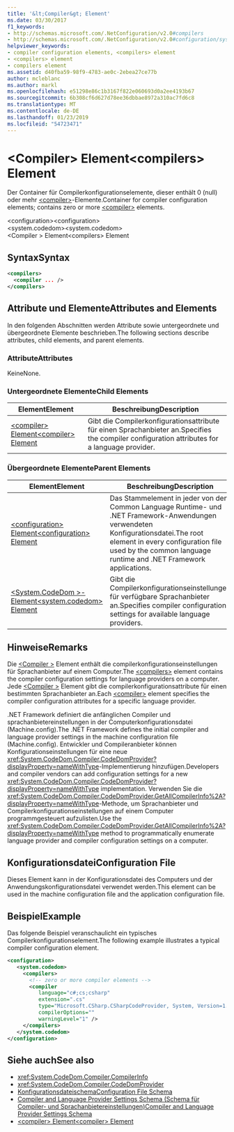 ```yaml
---
title: '&lt;Compiler&gt; Element'
ms.date: 03/30/2017
f1_keywords:
- http://schemas.microsoft.com/.NetConfiguration/v2.0#compilers
- http://schemas.microsoft.com/.NetConfiguration/v2.0#configuration/system.codedom/compilers
helpviewer_keywords:
- compiler configuration elements, <compilers> element
- <compilers> element
- compilers element
ms.assetid: d40fba59-98f9-4783-ae0c-2ebea27ce77b
author: mcleblanc
ms.author: markl
ms.openlocfilehash: e51298e86c1b3167f822e060693d0a2ee4193b67
ms.sourcegitcommit: 6b308cf6d627d78ee36dbbae8972a310ac7fd6c8
ms.translationtype: MT
ms.contentlocale: de-DE
ms.lasthandoff: 01/23/2019
ms.locfileid: "54723471"
---
```

# <a name="ltcompilersgt-element"></a><span data-ttu-id="725a1-102">&lt;Compiler&gt; Element</span><span class="sxs-lookup"><span data-stu-id="725a1-102">&lt;compilers&gt; Element</span></span>
<span data-ttu-id="725a1-103">Der Container für Compilerkonfigurationselemente, dieser enthält 0 (null) oder mehr [\<compiler>](../../../../../docs/framework/configure-apps/file-schema/compiler/compiler-element.md)-Elemente.</span><span class="sxs-lookup"><span data-stu-id="725a1-103">Container for compiler configuration elements; contains zero or more [\<compiler>](../../../../../docs/framework/configure-apps/file-schema/compiler/compiler-element.md) elements.</span></span>  
  
 <span data-ttu-id="725a1-104">\<configuration></span><span class="sxs-lookup"><span data-stu-id="725a1-104">\<configuration></span></span>  
<span data-ttu-id="725a1-105">\<system.codedom></span><span class="sxs-lookup"><span data-stu-id="725a1-105">\<system.codedom></span></span>  
<span data-ttu-id="725a1-106">\<Compiler > Element</span><span class="sxs-lookup"><span data-stu-id="725a1-106">\<compilers> Element</span></span>  
  
## <a name="syntax"></a><span data-ttu-id="725a1-107">Syntax</span><span class="sxs-lookup"><span data-stu-id="725a1-107">Syntax</span></span>  
  
```xml  
<compilers>  
  <compiler ... />  
</compilers>  
```  
  
## <a name="attributes-and-elements"></a><span data-ttu-id="725a1-108">Attribute und Elemente</span><span class="sxs-lookup"><span data-stu-id="725a1-108">Attributes and Elements</span></span>  
 <span data-ttu-id="725a1-109">In den folgenden Abschnitten werden Attribute sowie untergeordnete und übergeordnete Elemente beschrieben.</span><span class="sxs-lookup"><span data-stu-id="725a1-109">The following sections describe attributes, child elements, and parent elements.</span></span>  
  
### <a name="attributes"></a><span data-ttu-id="725a1-110">Attribute</span><span class="sxs-lookup"><span data-stu-id="725a1-110">Attributes</span></span>  
 <span data-ttu-id="725a1-111">Keine</span><span class="sxs-lookup"><span data-stu-id="725a1-111">None.</span></span>  
  
### <a name="child-elements"></a><span data-ttu-id="725a1-112">Untergeordnete Elemente</span><span class="sxs-lookup"><span data-stu-id="725a1-112">Child Elements</span></span>  
  
|<span data-ttu-id="725a1-113">Element</span><span class="sxs-lookup"><span data-stu-id="725a1-113">Element</span></span>|<span data-ttu-id="725a1-114">Beschreibung</span><span class="sxs-lookup"><span data-stu-id="725a1-114">Description</span></span>|  
|-------------|-----------------|  
|[<span data-ttu-id="725a1-115">\<compiler> Element</span><span class="sxs-lookup"><span data-stu-id="725a1-115">\<compiler> Element</span></span>](../../../../../docs/framework/configure-apps/file-schema/compiler/compiler-element.md)|<span data-ttu-id="725a1-116">Gibt die Compilerkonfigurationsattribute für einen Sprachanbieter an.</span><span class="sxs-lookup"><span data-stu-id="725a1-116">Specifies the compiler configuration attributes for a language provider.</span></span>|  
  
### <a name="parent-elements"></a><span data-ttu-id="725a1-117">Übergeordnete Elemente</span><span class="sxs-lookup"><span data-stu-id="725a1-117">Parent Elements</span></span>  
  
|<span data-ttu-id="725a1-118">Element</span><span class="sxs-lookup"><span data-stu-id="725a1-118">Element</span></span>|<span data-ttu-id="725a1-119">Beschreibung</span><span class="sxs-lookup"><span data-stu-id="725a1-119">Description</span></span>|  
|-------------|-----------------|  
|[<span data-ttu-id="725a1-120">\<configuration> Element</span><span class="sxs-lookup"><span data-stu-id="725a1-120">\<configuration> Element</span></span>](../../../../../docs/framework/configure-apps/file-schema/configuration-element.md)|<span data-ttu-id="725a1-121">Das Stammelement in jeder von den Common Language Runtime- und .NET Framework-Anwendungen verwendeten Konfigurationsdatei.</span><span class="sxs-lookup"><span data-stu-id="725a1-121">The root element in every configuration file used by the common language runtime and .NET Framework applications.</span></span>|  
|[<span data-ttu-id="725a1-122">\<System.CodeDom >-Element</span><span class="sxs-lookup"><span data-stu-id="725a1-122">\<system.codedom> Element</span></span>](../../../../../docs/framework/configure-apps/file-schema/compiler/system-codedom-element.md)|<span data-ttu-id="725a1-123">Gibt die Compilerkonfigurationseinstellungen für verfügbare Sprachanbieter an.</span><span class="sxs-lookup"><span data-stu-id="725a1-123">Specifies compiler configuration settings for available language providers.</span></span>|  
  
## <a name="remarks"></a><span data-ttu-id="725a1-124">Hinweise</span><span class="sxs-lookup"><span data-stu-id="725a1-124">Remarks</span></span>  
 <span data-ttu-id="725a1-125">Die [ \<Compiler >](../../../../../docs/framework/configure-apps/file-schema/compiler/compilers-element.md) Element enthält die compilerkonfigurationseinstellungen für Sprachanbieter auf einem Computer.</span><span class="sxs-lookup"><span data-stu-id="725a1-125">The [\<compilers>](../../../../../docs/framework/configure-apps/file-schema/compiler/compilers-element.md) element contains the compiler configuration settings for language providers on a computer.</span></span> <span data-ttu-id="725a1-126">Jede [ \<Compiler >](../../../../../docs/framework/configure-apps/file-schema/compiler/compiler-element.md) Element gibt die compilerkonfigurationsattribute für einen bestimmten Sprachanbieter an.</span><span class="sxs-lookup"><span data-stu-id="725a1-126">Each [\<compiler>](../../../../../docs/framework/configure-apps/file-schema/compiler/compiler-element.md) element specifies the compiler configuration attributes for a specific language provider.</span></span>  
  
 <span data-ttu-id="725a1-127">.NET Framework definiert die anfänglichen Compiler und sprachanbietereinstellungen in der Computerkonfigurationsdatei (Machine.config).</span><span class="sxs-lookup"><span data-stu-id="725a1-127">The .NET Framework defines the initial compiler and language provider settings in the machine configuration file (Machine.config).</span></span> <span data-ttu-id="725a1-128">Entwickler und Compileranbieter können Konfigurationseinstellungen für eine neue <xref:System.CodeDom.Compiler.CodeDomProvider?displayProperty=nameWithType>-Implementierung hinzufügen.</span><span class="sxs-lookup"><span data-stu-id="725a1-128">Developers and compiler vendors can add configuration settings for a new <xref:System.CodeDom.Compiler.CodeDomProvider?displayProperty=nameWithType> implementation.</span></span> <span data-ttu-id="725a1-129">Verwenden Sie die <xref:System.CodeDom.Compiler.CodeDomProvider.GetAllCompilerInfo%2A?displayProperty=nameWithType>-Methode, um Sprachanbieter und Compilerkonfigurationseinstellungen auf einem Computer programmgesteuert aufzulisten.</span><span class="sxs-lookup"><span data-stu-id="725a1-129">Use the <xref:System.CodeDom.Compiler.CodeDomProvider.GetAllCompilerInfo%2A?displayProperty=nameWithType> method to programmatically enumerate language provider and compiler configuration settings on a computer.</span></span>  
  
## <a name="configuration-file"></a><span data-ttu-id="725a1-130">Konfigurationsdatei</span><span class="sxs-lookup"><span data-stu-id="725a1-130">Configuration File</span></span>  
 <span data-ttu-id="725a1-131">Dieses Element kann in der Konfigurationsdatei des Computers und der Anwendungskonfigurationsdatei verwendet werden.</span><span class="sxs-lookup"><span data-stu-id="725a1-131">This element can be used in the machine configuration file and the application configuration file.</span></span>  
  
## <a name="example"></a><span data-ttu-id="725a1-132">Beispiel</span><span class="sxs-lookup"><span data-stu-id="725a1-132">Example</span></span>  
 <span data-ttu-id="725a1-133">Das folgende Beispiel veranschaulicht ein typisches Compilerkonfigurationselement.</span><span class="sxs-lookup"><span data-stu-id="725a1-133">The following example illustrates a typical compiler configuration element.</span></span>  
  
```xml  
<configuration>  
   <system.codedom>  
     <compilers>  
       <!-- zero or more compiler elements -->  
       <compiler   
          language="c#;cs;csharp"   
          extension=".cs"  
          type="Microsoft.CSharp.CSharpCodeProvider, System, Version=1.0.5000.0, Culture=neutral, PublicKeyToken=b77a5c561934e089"  
          compilerOptions=""    
          warningLevel="1" />  
     </compilers>  
   </system.codedom>  
</configuration>  
```  
  
## <a name="see-also"></a><span data-ttu-id="725a1-134">Siehe auch</span><span class="sxs-lookup"><span data-stu-id="725a1-134">See also</span></span>
- <xref:System.CodeDom.Compiler.CompilerInfo>
- <xref:System.CodeDom.Compiler.CodeDomProvider>
- [<span data-ttu-id="725a1-135">Konfigurationsdateischema</span><span class="sxs-lookup"><span data-stu-id="725a1-135">Configuration File Schema</span></span>](../../../../../docs/framework/configure-apps/file-schema/index.md)
- [<span data-ttu-id="725a1-136">Compiler and Language Provider Settings Schema (Schema für Compiler- und Sprachanbietereinstellungen)</span><span class="sxs-lookup"><span data-stu-id="725a1-136">Compiler and Language Provider Settings Schema</span></span>](../../../../../docs/framework/configure-apps/file-schema/compiler/index.md)
- [<span data-ttu-id="725a1-137">\<compiler> Element</span><span class="sxs-lookup"><span data-stu-id="725a1-137">\<compiler> Element</span></span>](../../../../../docs/framework/configure-apps/file-schema/compiler/compiler-element.md)
